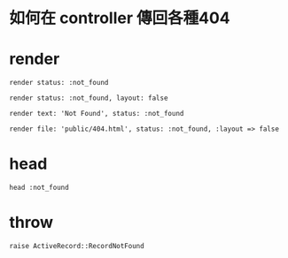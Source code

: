 # 如何在 controller 傳回各種404

# render
```
render status: :not_found
```

```
render status: :not_found, layout: false
```

```
render text: 'Not Found', status: :not_found
```

```
render file: 'public/404.html', status: :not_found, :layout => false
```

# head
```
head :not_found
```

# throw

```
raise ActiveRecord::RecordNotFound
```